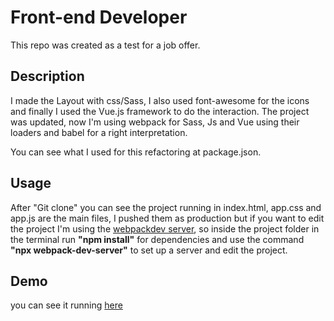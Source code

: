 # Front-end Developer 
This repo was created as a test for a job offer.

## Description
I made the Layout with css/Sass, I also used font-awesome for the icons and finally I used the Vue.js framework to do the interaction.
The project was updated, now I'm using webpack for Sass, Js and Vue using their loaders and babel for a right interpretation.

You can see what I used for this refactoring at package.json.

## Usage

After "Git clone" you can see the project running in index.html, app.css and app.js are the main files, I pushed them as production but if you want to edit the project I'm using the [webpackdev server](https://github.com/webpack/webpack-dev-server), so inside the project folder in the terminal run **"npm install"** for dependencies and use the command **"npx webpack-dev-server"**  to set up a server and edit the project.

## Demo
you can see it running
[here](https://kscorrales.github.io/front-end-test/index.html)